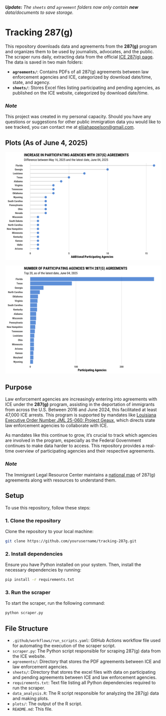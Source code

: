 ***Update:** The `sheets` and `agreement` folders now only contain **new** data/documents to save storage.*

# Tracking 287(g)

This repository downloads data and agreements from the **287(g)** program and organizes them to be used by journalists, advocates, and the public. The scraper runs daily, extracting data from the official [ICE 287(g) page](https://www.ice.gov/identify-and-arrest/287g). The data is saved in two main folders:

- **`agreements/`**: Contains PDFs of all 287(g) agreements between law enforcement agencies and ICE, categorized by download date/time, state, and agency.
- **`sheets/`**: Stores Excel files listing participating and pending agencies, as published on the ICE website, categorized by download date/time.

### *Note*
This project was created in my personal capacity. Should you have any questions or suggestions for other public immigration data you would like to see tracked, you can contact me at elijahappelson@gmail.com.

## Plots **(As of June 4, 2025)**
![image1](/plots/add_agreements.png)

![image2](/plots/n_agreements.png)

## Purpose

Law enforcement agencies are increasingly entering into agreements with ICE under the **287(g)** program, assisting in the deportation of immigrants from across the U.S. Between 2016 and June 2024, this facilitated at least 47,000 ICE arrests. This program is supported by mandates like [Louisiana Executive Order Number JML 25-060: Project Geaux](https://interactive.wwltv.com/pdfs/Operation_GEAUX.pdf), which directs state law enforcement agencies to collaborate with ICE.

As mandates like this continue to grow, it’s crucial to track which agencies are involved in the program, especially as the Federal Government continues to make data harder to access. This repository provides a real-time overview of participating agencies and their respective agreements.

### *Note*
The Immigrant Legal Resource Center maintains a [national map](https://www.ilrc.org/practitioners/national-map-287g-agreements) of 287(g) agreements along with resources to  understand them.

## Setup

To use this repository, follow these steps:

### 1. Clone the repository
Clone the repository to your local machine:

```bash
git clone https://github.com/yourusername/tracking-287g.git
```

### 2. Install dependencies
Ensure you have Python installed on your system. Then, install the necessary dependencies by running:

```bash
pip install -r requirements.txt
```

### 3. Run the scraper
To start the scraper, run the following command:

```bash
python scraper.py
```

## File Structure

- `.github/workflows/run_scripts.yaml`: GitHub Actions workflow file used for automating the execution of the scraper script.
- `scraper.py`: The Python script responsible for scraping 287(g) data from the ICE website.
- `agreements/`: Directory that stores the PDF agreements between ICE and law enforcement agencies.
- `sheets/`: Directory that stores the excel files with data on participating and pending agreements between ICE and law enforcement agencies.
- `requirements.txt`: Text file listing all Python dependencies required to run the scraper.
- `data_analysis.R`: The R script responsible for analyzing the 287(g) data and making plots.
- `plots/`: The output of the R script.
- `README.md`: This file.
